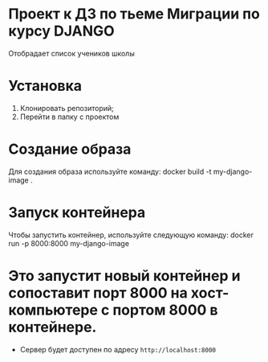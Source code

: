 # Проект к ДЗ по тьеме Миграции по курсу DJANGO

Отобрадает список учеников школы

# Установка

1) Клонировать репозиторий;
2) Перейти в папку с проектом

# Создание образа

Для создания образа используйте команду: docker build -t my-django-image .

# Запуск контейнера

Чтобы запустить контейнер, используйте следующую команду: docker run -p 8000:8000 my-django-image

# Это запустит новый контейнер и сопоставит порт 8000 на хост-компьютере с портом 8000 в контейнере.

* Сервер будет доступен по адресу `http://localhost:8000`